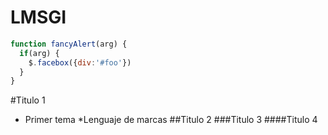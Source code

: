 # LMSGI

```javascript
function fancyAlert(arg) {
  if(arg) {
    $.facebox({div:'#foo'})
  }
}
```
#Titulo 1
  * Primer tema
    *Lenguaje de marcas
##Titulo 2
###Titulo 3
####Titulo 4

